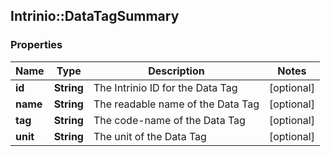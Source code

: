 ## Intrinio::DataTagSummary

### Properties
Name | Type | Description | Notes
------------ | ------------- | ------------- | -------------
**id** | **String** | The Intrinio ID for the Data Tag | [optional] 
**name** | **String** | The readable name of the Data Tag | [optional] 
**tag** | **String** | The code-name of the Data Tag | [optional] 
**unit** | **String** | The unit of the Data Tag | [optional] 


